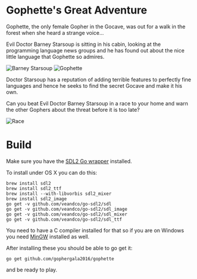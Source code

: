 # Gophette's Great Adventure

Gophette, the only female Gopher in the Gocave, was out for a walk in the forest when she heard a strange voice...

Evil Doctor Barney Starsoup is sitting in his cabin, looking at the programming language news groups and he has found out about the nice little language that Gophette so admires.

![Barney Starsoup](https://raw.githubusercontent.com/gophergala2016/gophette/master/screenshots/barney_starsoup.png)
![Gophette](https://raw.githubusercontent.com/gophergala2016/gophette/master/screenshots/gophette.png)

Doctor Starsoup has a reputation of adding terrible features to perfectly fine languages and hence he seeks to find the secret Gocave and make it his own.

Can you beat Evil Doctor Barney Starsoup in a race to your home and warn the other Gophers about the threat before it is too late?

![Race](https://raw.githubusercontent.com/gophergala2016/gophette/master/screenshots/race.png)

# Build

Make sure you have the [SDL2 Go wrapper](https://github.com/veandco/go-sdl2) installed.

To install under OS X you can do this:

    brew install sdl2
    brew install sdl2_ttf
    brew install --with-libvorbis sdl2_mixer
    brew install sdl2_image
    go get -v github.com/veandco/go-sdl2/sdl
    go get -v github.com/veandco/go-sdl2/sdl_image
    go get -v github.com/veandco/go-sdl2/sdl_mixer
    go get -v github.com/veandco/go-sdl2/sdl_ttf

You need to have a C compiler installed for that so if you are on Windows you need [MinGW](http://sourceforge.net/projects/mingw/files/) installed as well.

After installing these you should be able to go get it:

    go get github.com/gophergala2016/gophette

and be ready to play.
